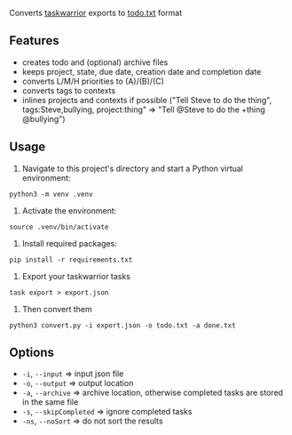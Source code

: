 Converts [taskwarrior](https://taskwarrior.org) exports to [todo.txt](http://todotxt.com)  format

## Features
* creates todo and (optional) archive files
* keeps project, state, due date, creation date and completion date
* converts L/M/H priorities to (A)/(B)/(C)
* converts tags to contexts
* inlines projects and contexts if possible ("Tell Steve to do the thing", tags:Steve,bullying, project:thing" => "Tell @Steve to do the +thing @bullying")

## Usage

1. Navigate to this project's directory and start a Python virtual environment:

```python3 -m venv .venv```

1. Activate the environment:

```source .venv/bin/activate```

1. Install required packages:

```pip install -r requirements.txt```

1. Export your taskwarrior tasks

```task export > export.json```

1. Then convert them

```python3 convert.py -i export.json -o todo.txt -a done.txt```

## Options

* `-i`, `--input`         => input json file
* `-o`, `--output`        => output location
* `-a`, `--archive`       => archive location, otherwise completed tasks are stored in the same file
* `-s`, `--skipCompleted` => ignore completed tasks
* `-ns`, `--noSort`       => do not sort the results

